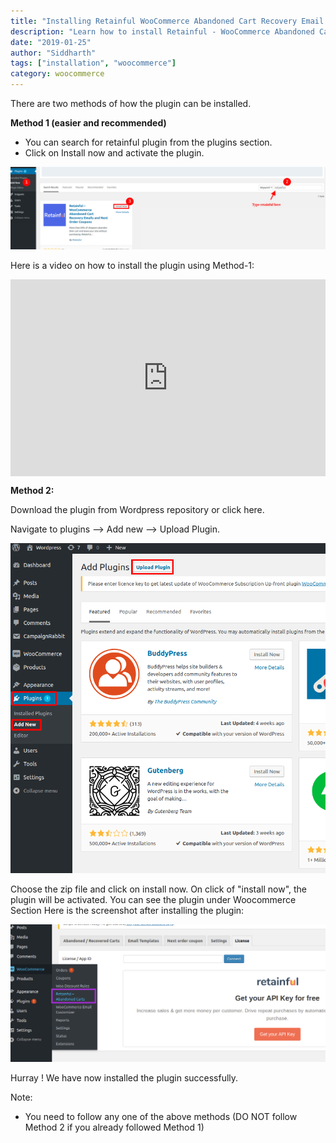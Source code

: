 ```yaml
---
title: "Installing Retainful WooCommerce Abandoned Cart Recovery Email Plugin"
description: "Learn how to install Retainful - WooCommerce Abandoned Cart and Next Order Coupon Plugin"
date: "2019-01-25"
author: "Siddharth"
tags: ["installation", "woocommerce"]
category: woocommerce
---
```


There are two methods of how the plugin can be installed. 

**Method 1 (easier and recommended)**

- You can search for retainful plugin from the plugins section.
- Click on Install now and activate the plugin.

![PluginfromWordpress](https://raw.githubusercontent.com/retainful/site-images/master/docs/Installation/pluginSearch.png)

Here is a video on how to install the plugin using Method-1:
<div style="position: relative; padding-bottom: 62.5%; height: 0;"><iframe src="https://www.loom.com/share/64bd0a3d113843829f6c09fabfe7a9d8" frameborder="0" webkitallowfullscreen mozallowfullscreen allowfullscreen style="position: absolute; top: 0; left: 0; width: 100%; height: 100%;"></iframe></div>

**Method 2:**

Download the plugin from Wordpress repository or click <link-text url="https://wordpress.org/plugins/retainful-next-order-coupon-for-woocommerce/" rel="noopener nofollow" target="_blank">here.</link-text>

Navigate to plugins --> Add new --> Upload Plugin.

![UploadPlugin](https://raw.githubusercontent.com/retainful/site-images/master/docs/Installation/uploadPlugin.png)

Choose the zip file and click on install now. 
On click of "install now", the plugin will be activated. 
You can see the plugin under Woocommerce Section
Here is the screenshot after installing the plugin:

![Installation](https://raw.githubusercontent.com/retainful/site-images/master/docs/Installation/RetainfulIntallation.png)

Hurray ! We have now installed the plugin successfully.

Note: 
- You need to follow any one of the above methods (DO NOT follow Method 2 if you already followed Method 1)
